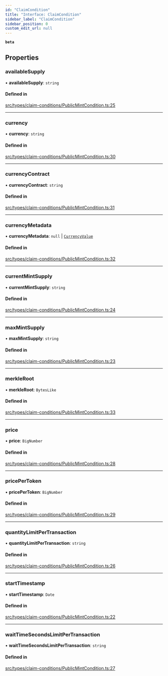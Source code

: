```yaml
---
id: "ClaimCondition"
title: "Interface: ClaimCondition"
sidebar_label: "ClaimCondition"
sidebar_position: 0
custom_edit_url: null
---
```


**`beta`**

## Properties

### availableSupply

• **availableSupply**: `string`

#### Defined in

[src/types/claim-conditions/PublicMintCondition.ts:25](https://github.com/PrasoonPratham/nftlabs-sdk-ts/blob/e7d1d7f/src/types/claim-conditions/PublicMintCondition.ts#L25)

___

### currency

• **currency**: `string`

#### Defined in

[src/types/claim-conditions/PublicMintCondition.ts:30](https://github.com/PrasoonPratham/nftlabs-sdk-ts/blob/e7d1d7f/src/types/claim-conditions/PublicMintCondition.ts#L30)

___

### currencyContract

• **currencyContract**: `string`

#### Defined in

[src/types/claim-conditions/PublicMintCondition.ts:31](https://github.com/PrasoonPratham/nftlabs-sdk-ts/blob/e7d1d7f/src/types/claim-conditions/PublicMintCondition.ts#L31)

___

### currencyMetadata

• **currencyMetadata**: ``null`` \| [`CurrencyValue`](CurrencyValue)

#### Defined in

[src/types/claim-conditions/PublicMintCondition.ts:32](https://github.com/PrasoonPratham/nftlabs-sdk-ts/blob/e7d1d7f/src/types/claim-conditions/PublicMintCondition.ts#L32)

___

### currentMintSupply

• **currentMintSupply**: `string`

#### Defined in

[src/types/claim-conditions/PublicMintCondition.ts:24](https://github.com/PrasoonPratham/nftlabs-sdk-ts/blob/e7d1d7f/src/types/claim-conditions/PublicMintCondition.ts#L24)

___

### maxMintSupply

• **maxMintSupply**: `string`

#### Defined in

[src/types/claim-conditions/PublicMintCondition.ts:23](https://github.com/PrasoonPratham/nftlabs-sdk-ts/blob/e7d1d7f/src/types/claim-conditions/PublicMintCondition.ts#L23)

___

### merkleRoot

• **merkleRoot**: `BytesLike`

#### Defined in

[src/types/claim-conditions/PublicMintCondition.ts:33](https://github.com/PrasoonPratham/nftlabs-sdk-ts/blob/e7d1d7f/src/types/claim-conditions/PublicMintCondition.ts#L33)

___

### price

• **price**: `BigNumber`

#### Defined in

[src/types/claim-conditions/PublicMintCondition.ts:28](https://github.com/PrasoonPratham/nftlabs-sdk-ts/blob/e7d1d7f/src/types/claim-conditions/PublicMintCondition.ts#L28)

___

### pricePerToken

• **pricePerToken**: `BigNumber`

#### Defined in

[src/types/claim-conditions/PublicMintCondition.ts:29](https://github.com/PrasoonPratham/nftlabs-sdk-ts/blob/e7d1d7f/src/types/claim-conditions/PublicMintCondition.ts#L29)

___

### quantityLimitPerTransaction

• **quantityLimitPerTransaction**: `string`

#### Defined in

[src/types/claim-conditions/PublicMintCondition.ts:26](https://github.com/PrasoonPratham/nftlabs-sdk-ts/blob/e7d1d7f/src/types/claim-conditions/PublicMintCondition.ts#L26)

___

### startTimestamp

• **startTimestamp**: `Date`

#### Defined in

[src/types/claim-conditions/PublicMintCondition.ts:22](https://github.com/PrasoonPratham/nftlabs-sdk-ts/blob/e7d1d7f/src/types/claim-conditions/PublicMintCondition.ts#L22)

___

### waitTimeSecondsLimitPerTransaction

• **waitTimeSecondsLimitPerTransaction**: `string`

#### Defined in

[src/types/claim-conditions/PublicMintCondition.ts:27](https://github.com/PrasoonPratham/nftlabs-sdk-ts/blob/e7d1d7f/src/types/claim-conditions/PublicMintCondition.ts#L27)
